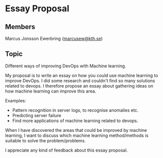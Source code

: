 # Essay Proposal
## Members
Marcus Jonsson Ewerbring (marcusew@kth.se)

## Topic
Different ways of improving DevOps with Machine learning.

My proposal is to write an essay on how you could use machine learning to improve DevOps. 
I did some research and couldn't find so many solutions related to devops. I therefore propose an essay about gathering ideas on how machine learning can improve this area.

Examples:

* Pattern recognition in server logs, to recognise anomalies etc.
* Predicting server failure
* Find more applications of machine learning related to devops.

When I have discovered the areas that could be improved by machine learning, I want to discuss which machine learning method/methods is suitable to solve the problem/problems.

I appreciate any kind of feedback about this essay proposal. 

